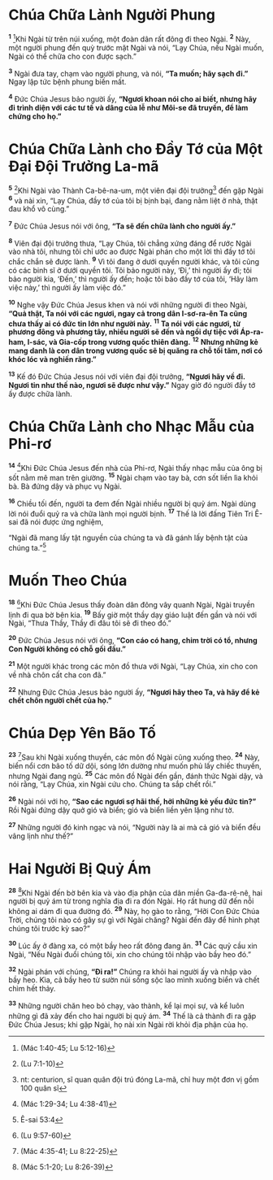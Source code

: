 # Chúa Chữa Lành Người Phung
<sup><b>1</b></sup> [^1@-cf0b3b3b-982a-4c90-8346-69d9b3eecfc8]Khi Ngài từ trên núi xuống, một đoàn dân rất đông đi theo Ngài. <sup><b>2</b></sup> Này, một người phung đến quỳ trước mặt Ngài và nói, “Lạy Chúa, nếu Ngài muốn, Ngài có thể chữa cho con được sạch.”

<sup><b>3</b></sup> Ngài đưa tay, chạm vào người phung, và nói, **“Ta muốn; hãy sạch đi.”** Ngay lập tức bệnh phung biến mất.

<sup><b>4</b></sup> Đức Chúa Jesus bảo người ấy, **“Ngươi khoan nói cho ai biết, nhưng hãy đi trình diện với các tư tế và dâng của lễ như Môi-se đã truyền, để làm chứng cho họ.”**

# Chúa Chữa Lành cho Đầy Tớ của Một Đại Đội Trưởng La-mã
<sup><b>5</b></sup> [^2@-cf0b3b3b-982a-4c90-8346-69d9b3eecfc8]Khi Ngài vào Thành Ca-bê-na-um, một viên đại đội trưởng[^1-cf0b3b3b-982a-4c90-8346-69d9b3eecfc8] đến gặp Ngài <sup><b>6</b></sup> và nài xin, “Lạy Chúa, đầy tớ của tôi bị bịnh bại, đang nằm liệt ở nhà, thật đau khổ vô cùng.”

<sup><b>7</b></sup> Đức Chúa Jesus nói với ông, **“Ta sẽ đến chữa lành cho người ấy.”**

<sup><b>8</b></sup> Viên đại đội trưởng thưa, “Lạy Chúa, tôi chẳng xứng đáng để rước Ngài vào nhà tôi, nhưng tôi chỉ ước ao được Ngài phán cho một lời thì đầy tớ tôi chắc chắn sẽ được lành. <sup><b>9</b></sup> Vì tôi đang ở dưới quyền người khác, và tôi cũng có các binh sĩ ở dưới quyền tôi. Tôi bảo người này, ‘Đi,’ thì người ấy đi; tôi bảo người kia, ‘Đến,’ thì người ấy đến; hoặc tôi bảo đầy tớ của tôi, ‘Hãy làm việc này,’ thì người ấy làm việc đó.”

<sup><b>10</b></sup> Nghe vậy Đức Chúa Jesus khen và nói với những người đi theo Ngài, **“Quả thật, Ta nói với các ngươi, ngay cả trong dân I-sơ-ra-ên Ta cũng chưa thấy ai có đức tin lớn như người này.** <sup><b>11</b></sup> **Ta nói với các ngươi, từ phương đông và phương tây, nhiều người sẽ đến và ngồi dự tiệc với Áp-ra-ham, I-sác, và Gia-cốp trong vương quốc thiên đàng.** <sup><b>12</b></sup> **Nhưng những kẻ mang danh là con dân trong vương quốc sẽ bị quăng ra chỗ tối tăm, nơi có khóc lóc và nghiến răng.”**

<sup><b>13</b></sup> Kế đó Đức Chúa Jesus nói với viên đại đội trưởng, **“Ngươi hãy về đi. Ngươi tin như thế nào, ngươi sẽ được như vậy.”** Ngay giờ đó người đầy tớ ấy được chữa lành.

# Chúa Chữa Lành cho Nhạc Mẫu của Phi-rơ
<sup><b>14</b></sup> [^3@-cf0b3b3b-982a-4c90-8346-69d9b3eecfc8]Khi Đức Chúa Jesus đến nhà của Phi-rơ, Ngài thấy nhạc mẫu của ông bị sốt nằm mê man trên giường. <sup><b>15</b></sup> Ngài chạm vào tay bà, cơn sốt liền lìa khỏi bà. Bà đứng dậy và phục vụ Ngài.

<sup><b>16</b></sup> Chiều tối đến, người ta đem đến Ngài nhiều người bị quỷ ám. Ngài dùng lời nói đuổi quỷ ra và chữa lành mọi người bịnh. <sup><b>17</b></sup> Thế là lời đấng Tiên Tri Ê-sai đã nói được ứng nghiệm,

“Ngài đã mang lấy tật nguyền của chúng ta và đã gánh lấy bệnh tật của chúng ta.”[^2-cf0b3b3b-982a-4c90-8346-69d9b3eecfc8]

# Muốn Theo Chúa
<sup><b>18</b></sup> [^4@-cf0b3b3b-982a-4c90-8346-69d9b3eecfc8]Khi Đức Chúa Jesus thấy đoàn dân đông vây quanh Ngài, Ngài truyền lịnh đi qua bờ bên kia. <sup><b>19</b></sup> Bấy giờ một thầy dạy giáo luật đến gần và nói với Ngài, “Thưa Thầy, Thầy đi đâu tôi sẽ đi theo đó.”

<sup><b>20</b></sup> Đức Chúa Jesus nói với ông, **“Con cáo có hang, chim trời có tổ, nhưng Con Người không có chỗ gối đầu.”**

<sup><b>21</b></sup> Một người khác trong các môn đồ thưa với Ngài, “Lạy Chúa, xin cho con về nhà chôn cất cha con đã.”

<sup><b>22</b></sup> Nhưng Đức Chúa Jesus bảo người ấy, **“Ngươi hãy theo Ta, và hãy để kẻ chết chôn người chết của họ.”**

# Chúa Dẹp Yên Bão Tố
<sup><b>23</b></sup> [^5@-cf0b3b3b-982a-4c90-8346-69d9b3eecfc8]Sau khi Ngài xuống thuyền, các môn đồ Ngài cũng xuống theo. <sup><b>24</b></sup> Này, biển nổi cơn bão tố dữ dội, sóng lớn dường như muốn phủ lấy chiếc thuyền, nhưng Ngài đang ngủ. <sup><b>25</b></sup> Các môn đồ Ngài đến gần, đánh thức Ngài dậy, và nói rằng, “Lạy Chúa, xin Ngài cứu cho. Chúng ta sắp chết rồi.”

<sup><b>26</b></sup> Ngài nói với họ, **“Sao các ngươi sợ hãi thế, hỡi những kẻ yếu đức tin?”** Rồi Ngài đứng dậy quở gió và biển; gió và biển liền yên lặng như tờ.

<sup><b>27</b></sup> Những người đó kinh ngạc và nói, “Người này là ai mà cả gió và biển đều vâng lịnh như thế?”

# Hai Người Bị Quỷ Ám
<sup><b>28</b></sup> [^6@-cf0b3b3b-982a-4c90-8346-69d9b3eecfc8]Khi Ngài đến bờ bên kia và vào địa phận của dân miền Ga-đa-rê-nê, hai người bị quỷ ám từ trong nghĩa địa đi ra đón Ngài. Họ rất hung dữ đến nỗi không ai dám đi qua đường đó. <sup><b>29</b></sup> Này, họ gào to rằng, “Hỡi Con Đức Chúa Trời, chúng tôi nào có gây sự gì với Ngài chăng? Ngài đến đây để hình phạt chúng tôi trước kỳ sao?”

<sup><b>30</b></sup> Lúc ấy ở đàng xa, có một bầy heo rất đông đang ăn. <sup><b>31</b></sup> Các quỷ cầu xin Ngài, “Nếu Ngài đuổi chúng tôi, xin cho chúng tôi nhập vào bầy heo đó.”

<sup><b>32</b></sup> Ngài phán với chúng, **“Đi ra!”** Chúng ra khỏi hai người ấy và nhập vào bầy heo. Kìa, cả bầy heo từ sườn núi sồng sộc lao mình xuống biển và chết chìm hết thảy.

<sup><b>33</b></sup> Những người chăn heo bỏ chạy, vào thành, kể lại mọi sự, và kể luôn những gì đã xảy đến cho hai người bị quỷ ám. <sup><b>34</b></sup> Thế là cả thành đi ra gặp Đức Chúa Jesus; khi gặp Ngài, họ nài xin Ngài rời khỏi địa phận của họ.

[^1-cf0b3b3b-982a-4c90-8346-69d9b3eecfc8]: nt: centurion, sĩ quan quân đội trú đóng La-mã, chỉ huy một đơn vị gồm 100 quân sĩ
[^2-cf0b3b3b-982a-4c90-8346-69d9b3eecfc8]: Ê-sai 53:4
[^1@-cf0b3b3b-982a-4c90-8346-69d9b3eecfc8]: (Mác 1:40-45; Lu 5:12-16)
[^2@-cf0b3b3b-982a-4c90-8346-69d9b3eecfc8]: (Lu 7:1-10)
[^3@-cf0b3b3b-982a-4c90-8346-69d9b3eecfc8]: (Mác 1:29-34; Lu 4:38-41)
[^4@-cf0b3b3b-982a-4c90-8346-69d9b3eecfc8]: (Lu 9:57-60)
[^5@-cf0b3b3b-982a-4c90-8346-69d9b3eecfc8]: (Mác 4:35-41; Lu 8:22-25)
[^6@-cf0b3b3b-982a-4c90-8346-69d9b3eecfc8]: (Mác 5:1-20; Lu 8:26-39)